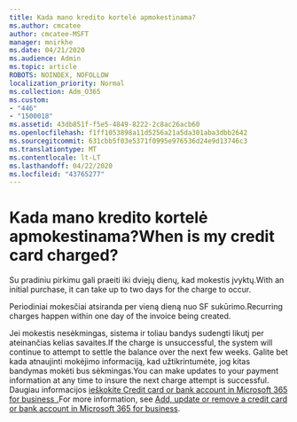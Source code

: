 ```yaml
---
title: Kada mano kredito kortelė apmokestinama?
ms.author: cmcatee
author: cmcatee-MSFT
manager: mnirkhe
ms.date: 04/21/2020
ms.audience: Admin
ms.topic: article
ROBOTS: NOINDEX, NOFOLLOW
localization_priority: Normal
ms.collection: Adm_O365
ms.custom:
- "446"
- "1500018"
ms.assetid: 43db851f-f5e5-4849-8222-2c8ac26acb60
ms.openlocfilehash: f1ff1053898a11d5256a21a5da301aba3dbb2642
ms.sourcegitcommit: 631cbb5f03e5371f0995e976536d24e9d13746c3
ms.translationtype: MT
ms.contentlocale: lt-LT
ms.lasthandoff: 04/22/2020
ms.locfileid: "43765277"
---
```

# <a name="when-is-my-credit-card-charged"></a><span data-ttu-id="d6b61-102">Kada mano kredito kortelė apmokestinama?</span><span class="sxs-lookup"><span data-stu-id="d6b61-102">When is my credit card charged?</span></span>

<span data-ttu-id="d6b61-103">Su pradiniu pirkimu gali praeiti iki dviejų dienų, kad mokestis įvyktų.</span><span class="sxs-lookup"><span data-stu-id="d6b61-103">With an initial purchase, it can take up to two days for the charge to occur.</span></span>
  
<span data-ttu-id="d6b61-104">Periodiniai mokesčiai atsiranda per vieną dieną nuo SF sukūrimo.</span><span class="sxs-lookup"><span data-stu-id="d6b61-104">Recurring charges happen within one day of the invoice being created.</span></span>
  
<span data-ttu-id="d6b61-105">Jei mokestis nesėkmingas, sistema ir toliau bandys sudengti likutį per ateinančias kelias savaites.</span><span class="sxs-lookup"><span data-stu-id="d6b61-105">If the charge is unsuccessful, the system will continue to attempt to settle the balance over the next few weeks.</span></span> <span data-ttu-id="d6b61-106">Galite bet kada atnaujinti mokėjimo informaciją, kad užtikrintumėte, jog kitas bandymas mokėti bus sėkmingas.</span><span class="sxs-lookup"><span data-stu-id="d6b61-106">You can make updates to your payment information at any time to insure the next charge attempt is successful.</span></span> <span data-ttu-id="d6b61-107">Daugiau informacijos [ieškokite Credit card or bank account in Microsoft 365 for business .](https://docs.microsoft.com/office365/admin/subscriptions-and-billing/add-update-or-remove-credit-card-or-bank-account)</span><span class="sxs-lookup"><span data-stu-id="d6b61-107">For more information, see [Add, update or remove a credit card or bank account in Microsoft 365 for business](https://docs.microsoft.com/office365/admin/subscriptions-and-billing/add-update-or-remove-credit-card-or-bank-account).</span></span>